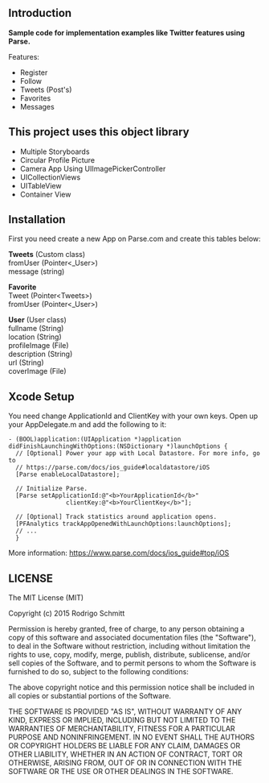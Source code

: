 Introduction
------------

<b>Sample code for implementation examples like Twitter features using Parse.</b>

Features: <br>
* Register
* Follow
* Tweets (Post's)
* Favorites
* Messages
 
This project uses this object library
------------

- Multiple Storyboards
- Circular Profile Picture
- Camera App Using UIImagePickerController
- UICollectionViews
- UITableView
- Container View


Installation
------------

First you need create a new App on Parse.com and create this tables below:

<b>Tweets</b> (Custom class)<br>
fromUser (Pointer\<_User\>)<br>
message (string)<br>

<b>Favorite</b><br>
Tweet (Pointer\<Tweets\>)<br>
fromUser (Pointer\<_User\>)<br>

<b>User</b> (User class)<br>
fullname (String)<br>
location (String)<br>
profileImage (File)<br>
description (String)<br>
url (String)<br>
coverImage (File)<br>

Xcode Setup
------------

You need change ApplicationId and ClientKey with your own keys. Open up your AppDelegate.m and add the following to it:

	- (BOOL)application:(UIApplication *)application didFinishLaunchingWithOptions:(NSDictionary *)launchOptions {
      // [Optional] Power your app with Local Datastore. For more info, go to
      // https://parse.com/docs/ios_guide#localdatastore/iOS
      [Parse enableLocalDatastore];
 
      // Initialize Parse.
      [Parse setApplicationId:@"<b>YourApplicationId</b>"
                    clientKey:@"<b>YourClientKey</b>"];
 
      // [Optional] Track statistics around application opens.
      [PFAnalytics trackAppOpenedWithLaunchOptions:launchOptions];
      // ...
      }

More information: https://www.parse.com/docs/ios_guide#top/iOS

LICENSE
--------------

The MIT License (MIT)

Copyright (c) 2015 Rodrigo Schmitt

Permission is hereby granted, free of charge, to any person obtaining a copy
of this software and associated documentation files (the "Software"), to deal
in the Software without restriction, including without limitation the rights
to use, copy, modify, merge, publish, distribute, sublicense, and/or sell
copies of the Software, and to permit persons to whom the Software is
furnished to do so, subject to the following conditions:

The above copyright notice and this permission notice shall be included in all
copies or substantial portions of the Software.

THE SOFTWARE IS PROVIDED "AS IS", WITHOUT WARRANTY OF ANY KIND, EXPRESS OR
IMPLIED, INCLUDING BUT NOT LIMITED TO THE WARRANTIES OF MERCHANTABILITY,
FITNESS FOR A PARTICULAR PURPOSE AND NONINFRINGEMENT. IN NO EVENT SHALL THE
AUTHORS OR COPYRIGHT HOLDERS BE LIABLE FOR ANY CLAIM, DAMAGES OR OTHER
LIABILITY, WHETHER IN AN ACTION OF CONTRACT, TORT OR OTHERWISE, ARISING FROM,
OUT OF OR IN CONNECTION WITH THE SOFTWARE OR THE USE OR OTHER DEALINGS IN THE
SOFTWARE.


